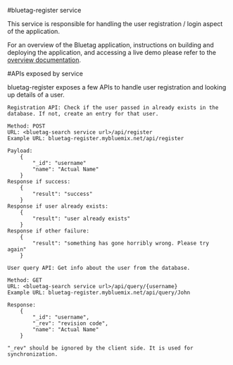 #bluetag-register service

This service is responsible for handling the user registration / login aspect of the application.

For an overview of the Bluetag application, instructions on building and deploying the application, and accessing a live demo please refer to the [overview documentation](../../../blob/master/README.md).

#APIs exposed by service

bluetag-register exposes a few APIs to handle user registration and looking up details of a user.

```
Registration API: Check if the user passed in already exists in the database. If not, create an entry for that user. 

Method: POST
URL: <bluetag-search service url>/api/register
Example URL: bluetag-register.mybluemix.net/api/register

Payload:
	{
		"_id": "username"
		"name": "Actual Name"
	}
Response if success:
	{
		"result": "success"
	}
Response if user already exists:
	{
		"result": "user already exists"
	}
Response if other failure:
	{	
		"result": "something has gone horribly wrong. Please try again"
	}	
```

```
User query API: Get info about the user from the database.

Method: GET
URL: <bluetag-search service url>/api/query/{username}
Example URL: bluetag-register.mybluemix.net/api/query/John

Response: 
	{
		"_id": "username",
		"_rev": "revision code",
		"name": "Actual Name"
	}
	
"_rev" should be ignored by the client side. It is used for synchronization. 
```
